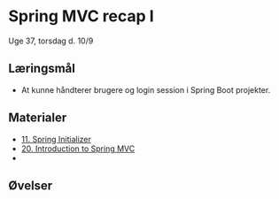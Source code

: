 <!-- JS use if these pages are used as githubpages. can be deleted if used elsewhere -->
<script src="https://code.jquery.com/jquery-3.2.1.min.js"></script>
<script src="script.js"></script>

# Spring MVC recap I

Uge 37, torsdag d. 10/9

## Læringsmål
* At kunne håndterer brugere og login session i Spring Boot projekter.

## Materialer
* [11. Spring Initializer](https://www.udemy.com/course/spring-framework-5-beginner-to-guru/learn/lecture/17781520#overview)
* [20. Introduction to Spring MVC](https://www.udemy.com/course/spring-framework-5-beginner-to-guru/learn/lecture/17814928#overview)
* []()
## Øvelser

